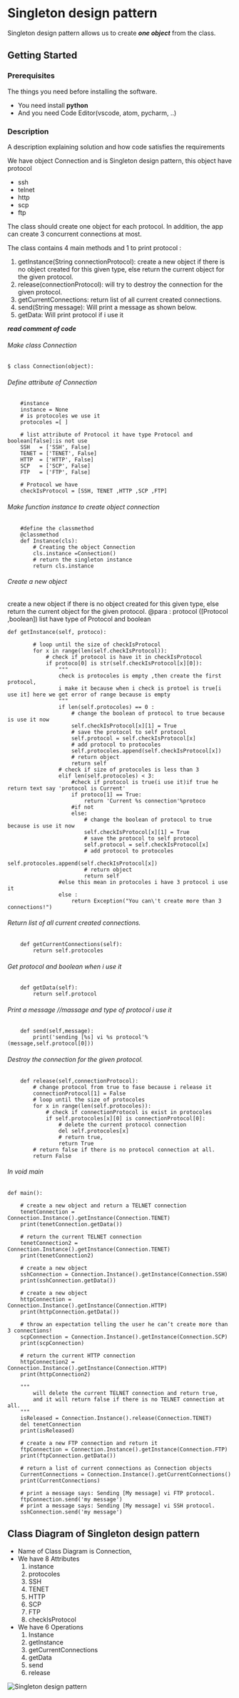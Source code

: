 # Singleton design pattern

Singleton design pattern allows us to create ***one object*** from the class.

## Getting Started

### Prerequisites

The things you need before installing the software.

* You need install **python**
* And you need Code Editor(vscode, atom, pycharm, ..)

### Description
A description explaining solution and how code satisfies the requirements

We have object Connection and is Singleton design pattern, this object have protocol
- ssh
- telnet 
- http
- scp 
- ftp 

The class should create one object for each protocol. In
addition, the app can create 3 concurrent connections at most.

The class contains 4 main methods and 1 to print protocol  :
1. getInstance(String connectionProtocol): create a new object if there is no object created
for this given type, else return the current object for the given protocol.
2. release(connectionProtocol): will try to destroy the connection for the given protocol.
3. getCurrentConnections: return list of all current created connections.
4. send(String message): Will print a message as shown below.
5. getData: Will print protocol if i use it 



***read comment of code***

###### Make class Connection 
```
$ class Connection(object):
```

###### Define attribute of Connection
 
```
    #instance
    instance = None
    # is protocoles we use it
    protocoles =[ ]

    # list attribute of Protocol it have type Protocol and boolean[false]:is not use 
    SSH   = ['SSH', False]
    TENET = ['TENET', False]
    HTTP  = ['HTTP', False]
    SCP   = ['SCP', False]
    FTP   = ['FTP', False]

    # Protocol we have 
    checkIsProtocol = [SSH, TENET ,HTTP ,SCP ,FTP]
```

###### Make function instance to create object connection

```
    #define the classmethod
    @classmethod
    def Instance(cls):
        # Creating the object Connection
        cls.instance =Connection()
        # return the singleton instance
        return cls.instance
```

###### Create a new object
 create a new object if there is no object created
 for this given type, else return the current object for the given protocol.
 @para : protocol ([Protocol ,boolean]) list have type of Protocol and boolean
```
def getInstance(self, protoco):

        # loop until the size of checkIsProtocol
        for x in range(len(self.checkIsProtocol)):
            # check if protocol is have it in checkIsProtocol        
            if protoco[0] is str(self.checkIsProtocol[x][0]):
                """
                check is protocoles is empty ,then create the first protocol,
                i make it because when i check is protoel is true[i use it] here we get error of range because is empty
                """
                if len(self.protocoles) == 0 :
                    # change the boolean of protocol to true because is use it now
                    self.checkIsProtocol[x][1] = True
                    # save the protocol to self protocol
                    self.protocol = self.checkIsProtocol[x]
                    # add protocol to protocoles
                    self.protocoles.append(self.checkIsProtocol[x])
                    # return object
                    return self
                # check if size of protocoles is less than 3
                elif len(self.protocoles) < 3:
                    #check if protocol is true(i use it)if true he return text say 'protocol is Current'
                    if protoco[1] == True:
                        return 'Current %s connection'%protoco
                    #if not
                    else:
                        # change the boolean of protocol to true because is use it now
                        self.checkIsProtocol[x][1] = True
                        # save the protocol to self protocol
                        self.protocol = self.checkIsProtocol[x]
                        # add protocol to protocoles
                        self.protocoles.append(self.checkIsProtocol[x])
                        # return object
                        return self
                #else this mean in protocoles i have 3 protocol i use it
                else :
                    return Exception("You can\'t create more than 3 connections!")    

```

###### Return list of all current created connections. 

```
    def getCurrentConnections(self):
        return self.protocoles
```

###### Get protocol and boolean when i use it

```
    def getData(self):
        return self.protocol
```

###### Print a message //massage and type of protocol i use it

```
    def send(self,message):
        print('sending [%s] vi %s protocol'%(message,self.protocol[0]))

```

###### Destroy the connection for the given protocol.

```
    def release(self,connectionProtocol):
        # change protocol from true to fase because i release it
        connectionProtocol[1] = False
        # loop until the size of protocoles
        for x in range(len(self.protocoles)):
            # check if connectionProtocol is exist in protocoles
            if self.protocoles[x][0] is connectionProtocol[0]:
                # delete the current protocol connection
                del self.protocoles[x]
                # return true,
                return True 
        # return false if there is no protocol connection at all.
        return False
```


###### In void main

```
def main():

    # create a new object and return a TELNET connection
    tenetConnection = Connection.Instance().getInstance(Connection.TENET)
    print(tenetConnection.getData())
    
    # return the current TELNET connection 
    tenetConnection2 = Connection.Instance().getInstance(Connection.TENET)
    print(tenetConnection2)
    
    # create a new object
    sshConnection = Connection.Instance().getInstance(Connection.SSH)
    print(sshConnection.getData())
    
    # create a new object
    httpConnection = Connection.Instance().getInstance(Connection.HTTP)
    print(httpConnection.getData())
    
    # throw an expectation telling the user he can’t create more than 3 connections!
    scpConnection = Connection.Instance().getInstance(Connection.SCP)
    print(scpConnection)
    
    # return the current HTTP connection 
    httpConnection2 = Connection.Instance().getInstance(Connection.HTTP)
    print(httpConnection2)
    
    """
        will delete the current TELNET connection and return true, 
	    and it will return false if there is no TELNET connection at all.
    """
    isReleased = Connection.Instance().release(Connection.TENET)
    del tenetConnection
    print(isReleased)

    # create a new FTP connection and return it
    ftpConnection = Connection.Instance().getInstance(Connection.FTP)
    print(ftpConnection.getData())

    # return a list of current connections as Connection objects
    CurrentConnections = Connection.Instance().getCurrentConnections()
    print(CurrentConnections)

    # print a message says: Sending [My message] vi FTP protocol. 
    ftpConnection.send('my message')
    # print a message says: Sending [My message] vi SSH protocol. 
    sshConnection.send('my message')

```


## Class Diagram of Singleton design pattern
- Name of Class Diagram is Connection,
- We have 8 Attributes
  1. instance 
  2. protocoles 
  3. SSH   
  4. TENET 
  5. HTTP  
  6. SCP   
  7. FTP   
  8. checkIsProtocol
- We have 6 Operations
  1. Instance
  2. getInstance
  3. getCurrentConnections
  4. getData
  5. send
  6. release
  

![Singleton design pattern](https://github.com/hamza-alkharouf/Advanced-software-development/blob/main/Singleton%20design%20pattern/images/Singleton%20design%20pattern.png)